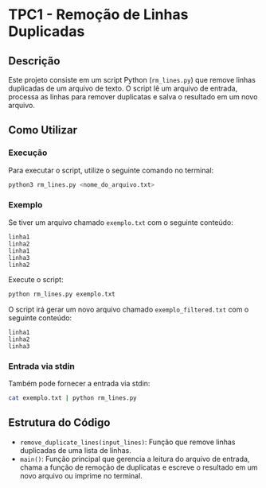 # TPC1 - Remoção de Linhas Duplicadas

## Descrição

Este projeto consiste em um script Python (`rm_lines.py`) que remove linhas duplicadas de um arquivo de texto. O script lê um arquivo de entrada, processa as linhas para remover duplicatas e salva o resultado em um novo arquivo.

## Como Utilizar

### Execução

Para executar o script, utilize o seguinte comando no terminal:

```bash
python3 rm_lines.py <nome_do_arquivo.txt>
```

### Exemplo

Se tiver um arquivo chamado `exemplo.txt` com o seguinte conteúdo:

```
linha1
linha2
linha1
linha3
linha2
```

Execute o script:

```bash
python rm_lines.py exemplo.txt
```

O script irá gerar um novo arquivo chamado `exemplo_filtered.txt` com o seguinte conteúdo:

```
linha1
linha2
linha3
```

### Entrada via stdin

Também pode fornecer a entrada via stdin:

```bash
cat exemplo.txt | python rm_lines.py
```

## Estrutura do Código

- `remove_duplicate_lines(input_lines)`: Função que remove linhas duplicadas de uma lista de linhas.
- `main()`: Função principal que gerencia a leitura do arquivo de entrada, chama a função de remoção de duplicatas e escreve o resultado em um novo arquivo ou imprime no terminal.
